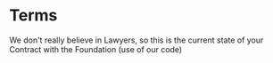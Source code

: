 # Terms
We don't really believe in Lawyers, so this is the current state of your Contract with the Foundation (use of our code)

